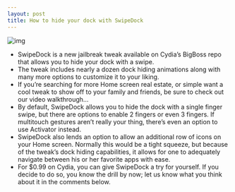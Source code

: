 ```yaml
---
layout: post
title: How to hide your dock with SwipeDock
---
```

![img](http://media.idownloadblog.com/wp-content/uploads/2012/04/SwipeDock-Screenshot.jpg)
* SwipeDock is a new jailbreak tweak available on Cydia’s BigBoss repo that allows you to hide your dock with a swipe.
* The tweak includes nearly a dozen dock hiding animations along with many more options to customize it to your liking.
* If you’re searching for more Home screen real estate, or simple want a cool tweak to show off to your family and friends, be sure to check out our video walkthrough…
* By default, SwipeDock allows you to hide the dock with a single finger swipe, but there are options to enable 2 fingers or even 3 fingers. If multitouch gestures aren’t really your thing, there’s even an option to use Activator instead.
* SwipeDock also lends an option to allow an additional row of icons on your Home screen. Normally this would be a tight squeeze, but because of the tweak’s dock hiding capabilities, it allows for one to adequately navigate between his or her favorite apps with ease.
* For $0.99 on Cydia, you can give SwipeDock a try for yourself. If you decide to do so, you know the drill by now; let us know what you think about it in the comments below.


